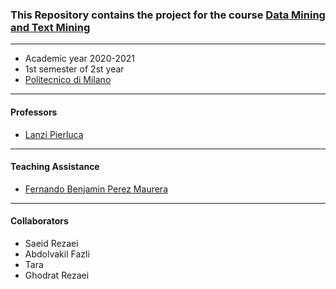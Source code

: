 ### This Repository contains the project for the course [Data Mining and Text Mining](https://www11.ceda.polimi.it/schedaincarico/schedaincarico/controller/scheda_pubblica/SchedaPublic.do?&evn_default=evento&c_classe=691572&polij_device_category=DESKTOP&__pj0=0&__pj1=17f53de47fb15c45b12fba90714f19a6)
________________________
- Academic year 2020-2021
- 1st semester of 2st year
- [Politecnico di Milano](https://www.polimi.it/)
________________________
#### Professors
* [Lanzi Pierluca](https://www4.ceda.polimi.it/manifesti/manifesti/controller/ricerche/RicercaPerDocentiPublic.do?evn_didattica=evento&k_doc=88664&polij_device_category=DESKTOP&__pj0=0&__pj1=f435c06e8d2aab326cc7a730bde8ad9c)
________________________
#### Teaching Assistance
* [Fernando Benjamin Perez Maurera](https://www.deib.polimi.it/eng/people/details/1189928)
________________________
#### Collaborators
* Saeid Rezaei
* Abdolvakil Fazli
* Tara 
* Ghodrat Rezaei
